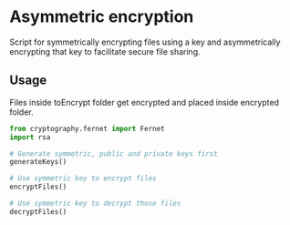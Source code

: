 # Asymmetric encryption

Script for symmetrically encrypting files using a key and asymmetrically encrypting that key to facilitate secure file sharing.



## Usage
Files inside toEncrypt folder get encrypted and placed inside encrypted folder.
```python
from cryptography.fernet import Fernet
import rsa

# Generate symmetric, public and private keys first
generateKeys()

# Use symmetric key to encrypt files
encryptFiles()

# Use symmetric key to decrypt those files
decryptFiles()
```
